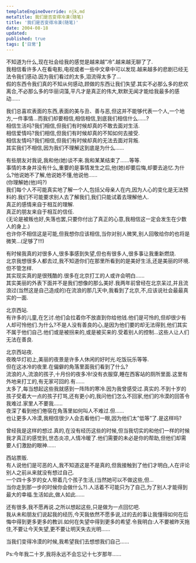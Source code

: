 ```yaml
---
templateEngineOverride: njk,md
metaTitle: 我们是否变得冷漠(随笔)
title: '我们是否变得冷漠(随笔)'
date: 2004-08-18
updated:
published: true
tags: ['日常']
---
```


<div class="col-start-3 col-end-9">

不知道为什么,现在社会给我的感觉是越来越&#8221;冷&#8221;.越来越无聊了了.  
我相信看许多人在看电影,电视或者一些中文章中可以发现.越来越多的悲剧已经无法令我们感动.因为我们看过的太多,泪流得太多了&#8230;  
假的东西令我们真的不知从何感动,顾做的东西让我们失望.其实不必那么多的悲欢离合,不必那么多的华丽词藻,平凡才是真正的伟大,默默无闻才能给我最多的感动&#8230;&#8230;  

  
我们总喜欢表面的东西,表面的美与丑、善与恶,但这并不能够代表一个人,一个地方,一件事情&#8230;而我们却要相信,相信相信,到底我们相信什么&#8230;&#8230;?  
相信生活吗?我们相信,但我们有时候却真的不敢去面对生活.  
相信爱情吗?我们相信,但我们有时候却真的不知如何去接受.  
相信友情吗?我们相信,但我们有时候却真的无法去面对背叛.  
其实我们不相信,因为我们不理解这到底是为什么&#8230;&#8230;

有些朋友对我说,我和他(她)谈不来.我和某某结束了&#8230;&#8230;等等.  
事情的本身并没有什么,重要的是事情发生之后,他(她)却要后悔,却要去追忆.为什么?他说她不了解,他说她不懂,他说他&#8230;&#8230;  
(你理解她(他)吗?)  
我们每个人不可能真实地了解一个人,包括父母亲人在内,因为人心的变化是无法预料的.我们不可能要求别人去了解我们,我们只能试着去理解他人.  
真正的感情来自于相互的理解.  
真正的朋友来自于相互的信任.  
(无论是被叛也好,失落也罢,只要你付出了真正的心意,我相信这一定会发生在少数人的身上.)  
也许你不相信这是可能,但我想你应该相信,当你对别人微笑,别人回敬给你的也将是微笑&#8230;(足够了!!!)

有时候我真的对很多人,很多事感到失望,但也有很多人,很多事让我重新燃烧.  
北京我想很多人都去过,我不知道你们在那里所看到的是美好生活,还是美丽的环境.  
但不管怎样.  
其实现实真的是很残酷的.很多在北京打工的人或许会明白&#8230;&#8230;  
其实美丽的外表下面并不是我们想像的那么美好.我两年前曾经在北京呆过,并且流浪过(当然这是自己造成的)在流浪的那几天中,我看到了北京,不,应该说社会最最真实的一面.

北京西站.  
有许多的儿童,在乞讨.他们会拉着你不放直到你给他钱.他们是可怜的,但却很少有人却可怜他们.为什么?不是人没有善良的心,是因为他们要的却无法得到,他们其实不属于他们自己.他们或是被拐来的,或是被买来的.受着别人的控制&#8230;这些人让人们无法在善良.

北京西站夜.  
夜晚华灯初上,美丽的夜景是许多人休闲的好时光.吃饭玩乐等等.  
但在这冰冷的夜里.在偏僻的角落里面我们看到了什么?  
流浪的人,流浪的孩子,十月份的夜多冷!没有衣服穿,睡在西客站的厕所里面.这里有外地来打工的,有无家可回的.有&#8230;&#8230;  
太多了,每当想起这些我就感到一阵阵的寒冷.因为我曾感受过.真实的.不到十岁的孩子受着大一点的孩子打骂,还有更小的,我问他们怎么不回家,他们的冷漠的回答令我难过.家里人不要我&#8230;&#8230;  
夜深了看到他们倦宿在角落里如何叫人不难过.但&#8230;&#8230;  
也让更多人冷漠,我相信很少人会去看他们一眼,因为他们太&#8221;低等&#8221;了.是这样吗?

曾经我是这样的想过.真的,在没有经历这些的时候,但当我切实的和他们一样的时候我才真正的感觉到,世态炎凉,人情冷暖了.他们需要的未必是你的帮助,但他们却需要人们激励的眼神&#8230;&#8230;

西站票贩.  
有人说他们是可恶的人,我不知道这是不是真的,但我接触到了他们才明白,人在评论别人之前从来就没有想过自己.  
一个四十多岁的女人带着几个孩子生活,(当然她可以不做这些,但&#8230;  
当你走到那一步的时候你会做什么?).人活着不可能只为了自己,为了别人才能得到最大的幸福.生活如此,做人如此&#8230;&#8230;

还有很多,我不愿再说.之所以想起这些,只是做为一点回忆吧.  
我从未和朋友们说起我的经历,今天我依然不愿多说,过的去的事让我懂得如何在后悔中得到更多更多的教训.如何在失望中得到更多的希望.令我明白:人不要被昨天拖住,不要让今天失望,更不要让明天失去光明&#8230;&#8230;

当我们变得冷漠的时候,我希望我们去想想我们自己&#8230;&#8230;

Ps:今年我二十岁,我将永远不会忘记十七岁那年&#8230;&#8230;

</div>
